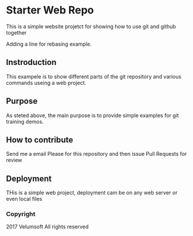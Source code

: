 # Starter Web Repo

This is a simple website projetct for showing how to use git and github together

Adding a line for rebasing example.

## Instroduction

This exampele is to show different parts of the git repository and various commands useing a web project.

## Purpose

As steted above, the main purpose is to provide simple examples for git training demos.

## How to contribute

Send me a email
Please for this repository and then issue Pull Requests for review

## Deployment

THis is a simple web project, deployment cam be on any web server or even local files

### Copyright

2017 Velumsoft All rights reserved

